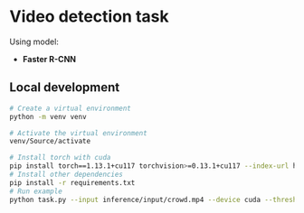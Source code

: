 # Video detection task
Using model:
- __Faster R-CNN__
## Local development
```bash
# Create a virtual environment
python -m venv venv

# Activate the virtual environment
venv/Source/activate

# Install torch with cuda
pip install torch==1.13.1+cu117 torchvision>=0.13.1+cu117 --index-url https://download.pytorch.org/whl/cu117
# Install other dependencies
pip install -r requirements.txt
# Run example
python task.py --input inference/input/crowd.mp4 --device cuda --thresh 0.7 --imgsize 512
```
